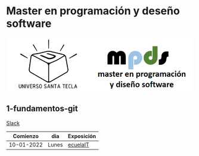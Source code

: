 # Master en programación y deseño software

![logo](images/logo.png "logo")

## 1-fundamentos-git

[Slack](https://slack.com/workspace-signin)

| Comienzo | dia | Exposición |
|----------|----------|----------|
| 10-01-2022 | Lunes | [ecuelaIT](https://escuela.it/) |  


